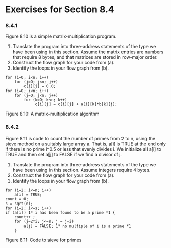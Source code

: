 # Exercises for Section 8.4

### 8.4.1

Figure 8.10 is a simple matrix-multiplication program.

1. Translate the program into three-address statements of the type we have been using in this section. Assume the matrix entries are numbers that require 8 bytes, and that matrices are stored in row-major order.
2. Construct the flow graph for your code from (a).
3. Identify the loops in your flow graph from (b).

```
for (i=O; i<n; i++)
    for (j=O; j<n; j++)
        c[i][j] = 0.0;
for (i=O; i<n; i++)
    for (j=O; j<n; j++)
        for (k=O; k<n; k++)
            ￼c[i][j] = c[i][j] + a[i][k]*b[k][j];
```

Figure 8.10: A matrix-multiplication algorithm

### 8.4.2

Figure 8.11 is code to count the number of primes from 2 to n, using the sieve method on a suitably large array a. That is, a[i] is TRUE at the end only if there is no prime i^0.5 or less that evenly divides i. We initialize all a[i] to TRUE and then set a[j] to FALSE if we find a divisor of j.

1. Translate the program into three-address statements of the type we have been using in this section. Assume integers require 4 bytes.
2. Construct the flow graph for your code from (a).
3. Identify the loops in your flow graph from (b).

```
for (i=2; i<=n; i++)
    a[i] = TRUE;
count = 0;
s = sqrt(n);
for (i=2; i<=s; i++)
if (a[i]) 1* i has been found to be a prime *1 {
    count++ ;
    for (j=2*i; j<=n; j = j+i)
        a[j] = FALSE; 1* no multiple of i is a prime *1
    }
```

Figure 8.11: Code to sieve for primes